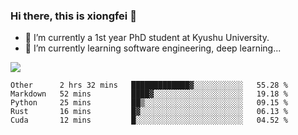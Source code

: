 ### Hi there, this is xiongfei 👋


- 🔭 I’m currently a 1st year PhD student at Kyushu University.
- 🌱 I’m currently learning software engineering, deep learning...

<!--
**Toma62299781/Toma62299781** is a ✨ _special_ ✨ repository because its `README.md` (this file) appears on your GitHub profile.
Here are some ideas to get you started:
-->

![](https://github-readme-stats.vercel.app/api?username=Toma62299781)

<!--START_SECTION:waka-->
```text
Other      2 hrs 32 mins   █████████████▓░░░░░░░░░░░   55.28 % 
Markdown   52 mins         ████▓░░░░░░░░░░░░░░░░░░░░   19.18 % 
Python     25 mins         ██▒░░░░░░░░░░░░░░░░░░░░░░   09.15 % 
Rust       16 mins         █▓░░░░░░░░░░░░░░░░░░░░░░░   06.13 % 
Cuda       12 mins         █░░░░░░░░░░░░░░░░░░░░░░░░   04.52 % 
```
<!--END_SECTION:waka-->

